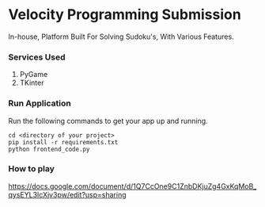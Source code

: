 # Velocity Programming Submission
In-house, Platform Built For Solving Sudoku's, With Various Features.

### Services Used
1. PyGame
2. TKinter

### Run Application
Run the following commands to get your app up and running.
```
cd <directory of your project>
pip install -r requirements.txt
python frontend_code.py
```

### How to play
https://docs.google.com/document/d/1Q7CcOne9C1ZnbDKjuZg4GxKqMoB_qysEYL3IcXjv3pw/edit?usp=sharing